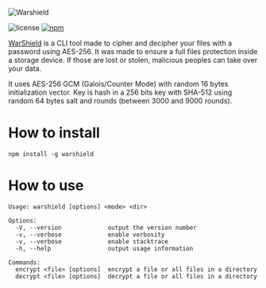 ![Warshield](https://i.imgur.com/hmaHsmi.png)

![license](https://img.shields.io/github/license/quantumsheep/warshield.svg)
[![npm](https://img.shields.io/npm/v/warshield/latest.svg)](https://www.npmjs.com/package/warshield)

[WarShield](https://warshield.qtmsheep.com) is a CLI tool made to cipher and decipher your files with a password using AES-256. It was made to ensure a full files protection inside a storage device. If those are lost or stolen, malicious peoples can take over your data.

It uses AES-256 GCM (Galois/Counter Mode) with random 16 bytes initialization vector.
Key is hash in a 256 bits key with SHA-512 using random 64 bytes salt and rounds (between 3000 and 9000 rounds).


# How to install
`npm install -g warshield`

# How to use
```
Usage: warshield [options] <mode> <dir>

Options:
  -V, --version             output the version number
  -v, --verbose             enable verbosity
  -v, --verbose             enable stacktrace
  -h, --help                output usage information

Commands:
  encrypt <file> [options]  encrypt a file or all files in a directory
  decrypt <file> [options]  decrypt a file or all files in a directory
```